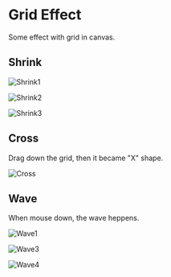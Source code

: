 # Grid Effect
Some effect with grid in canvas.

## Shrink

![Shrink1](http://7xngrd.com1.z0.glb.clouddn.com/ci_shrink.gif)

![Shrink2](http://7xngrd.com1.z0.glb.clouddn.com/ci_shrink2.gif)

![Shrink3](http://7xngrd.com1.z0.glb.clouddn.com/ci_shrink3.png)

## Cross

Drag down the grid, then it became "X" shape.

![Cross](http://7xngrd.com1.z0.glb.clouddn.com/ci_cross.gif)

## Wave

When mouse down, the wave heppens.

![Wave1](http://7xngrd.com1.z0.glb.clouddn.com/ci_wave.gif)

![Wave3](http://7xngrd.com1.z0.glb.clouddn.com/ci_wave3.gif)

![Wave4](http://7xngrd.com1.z0.glb.clouddn.com/ci_wave4.gif)
